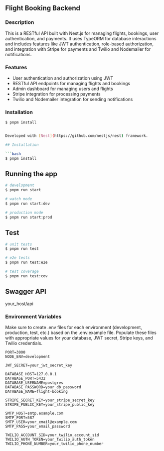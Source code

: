 ## Flight Booking Backend

### Description

This is a RESTful API built with Nest.js for managing flights, bookings, user authentication, and payments. It uses TypeORM for database interactions and includes features like JWT authentication, role-based authorization, and integration with Stripe for payments and Twilio and Nodemailer for notifications.

### Features

*   User authentication and authorization using JWT
*   RESTful API endpoints for managing flights and bookings
*   Admin dashboard for managing users and flights
*   Stripe integration for processing payments
*   Twilio and Nodemailer integration for sending notifications

### Installation

```bash
$ pnpm install


Developed with [Nest](https://github.com/nestjs/nest) framework.

## Installation

```bash
$ pnpm install
```

## Running the app

```bash
# development
$ pnpm run start

# watch mode
$ pnpm run start:dev

# production mode
$ pnpm run start:prod
```

## Test

```bash
# unit tests
$ pnpm run test

# e2e tests
$ pnpm run test:e2e

# test coverage
$ pnpm run test:cov
```

## Swagger API 

your_host/api

### Environment Variables
Make sure to create .env files for each environment (development, production, test, etc.) based on the .env.example file.  Populate these files with appropriate values for your database, JWT secret, Stripe keys, and Twilio credentials.

```
PORT=3000
NODE_ENV=development

JWT_SECRET=your_jwt_secret_key

DATABASE_HOST=127.0.0.1
DATABASE_PORT=5432
DATABASE_USERNAME=postgres
DATABASE_PASSWORD=your_db_password
DATABASE_NAME=flight-booking

STRIPE_SECRET_KEY=your_stripe_secret_key
STRIPE_PUBLIC_KEY=your_stripe_public_key

SMTP_HOST=smtp.example.com
SMTP_PORT=587
SMTP_USER=your_email@example.com
SMTP_PASS=your_email_password

TWILIO_ACCOUNT_SID=your_twilio_account_sid
TWILIO_AUTH_TOKEN=your_twilio_auth_token
TWILIO_PHONE_NUMBER=your_twilio_phone_number
```
